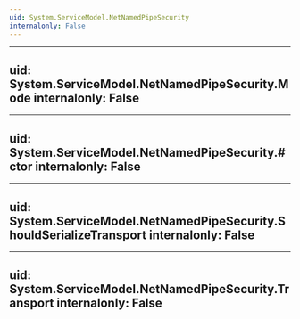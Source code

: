 ```yaml
---
uid: System.ServiceModel.NetNamedPipeSecurity
internalonly: False
---
```


---
uid: System.ServiceModel.NetNamedPipeSecurity.Mode
internalonly: False
---

---
uid: System.ServiceModel.NetNamedPipeSecurity.#ctor
internalonly: False
---

---
uid: System.ServiceModel.NetNamedPipeSecurity.ShouldSerializeTransport
internalonly: False
---

---
uid: System.ServiceModel.NetNamedPipeSecurity.Transport
internalonly: False
---

